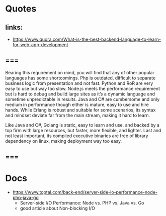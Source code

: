 # Quotes
## links:
* https://www.quora.com/What-is-the-best-backend-language-to-learn-for-web-app-development

## ===
Bearing this requirement on mind, you will find that any of other popular languages has some shortcomings. Php is outdated, difficult to separate business logic from presentation and not fast. Python and RoR are very easy to use but way too slow. Node.js meets the performance requirement but is hard to debug and build large sites as it’s a dynamic language and sometime unpredictable in results. Java and C# are cumbersome and only medium in performance though either is mature, easy to use and hire hands. While Erlang is robust and suitable for some scenarios, its syntax and mindset deviate far from the main stream, making it hard to learn.

Like Java and C#, Golang is static, easy to learn and use, and backed by a top firm with large resources, but faster, more flexible, and lighter. Last and not least important, its compiled executive binaries are free of library dependency on linux, making deployment way too easy.

## === 

# Docs
* https://www.toptal.com/back-end/server-side-io-performance-node-php-java-go
  * Server-side I/O Performance: Node vs. PHP vs. Java vs. Go
  * good article about Non-blocking I/O
